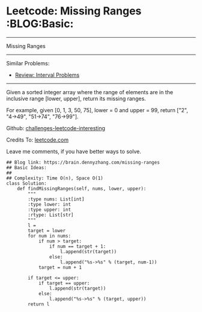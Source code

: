 # Leetcode: Missing Ranges     :BLOG:Basic:


---

Missing Ranges  

---

Similar Problems:  

-   [Review: Interval Problems](https://brain.dennyzhang.com/review-interval)

---

Given a sorted integer array where the range of elements are in the inclusive range [lower, upper], return its missing ranges.  

For example, given [0, 1, 3, 50, 75], lower = 0 and upper = 99, return ["2", "4->49", "51->74", "76->99"].  

Github: [challenges-leetcode-interesting](https://github.com/DennyZhang/challenges-leetcode-interesting/tree/master/missing-ranges)  

Credits To: [leetcode.com](https://leetcode.com/problems/missing-ranges/description/)  

Leave me comments, if you have better ways to solve.  

    ## Blog link: https://brain.dennyzhang.com/missing-ranges
    ## Basic Ideas:
    ##
    ## Complexity: Time O(n), Space O(1)
    class Solution:
        def findMissingRanges(self, nums, lower, upper):
            """
            :type nums: List[int]
            :type lower: int
            :type upper: int
            :rtype: List[str]
            """
            l = 
            target = lower
            for num in nums:
                if num > target:
                    if num == target + 1:
                        l.append(str(target))
                    else:
                        l.append("%s->%s" % (target, num-1))
                target = num + 1
    
            if target <= upper:
                if target == upper:
                    l.append(str(target))
                else:
                    l.append("%s->%s" % (target, upper))
            return l
